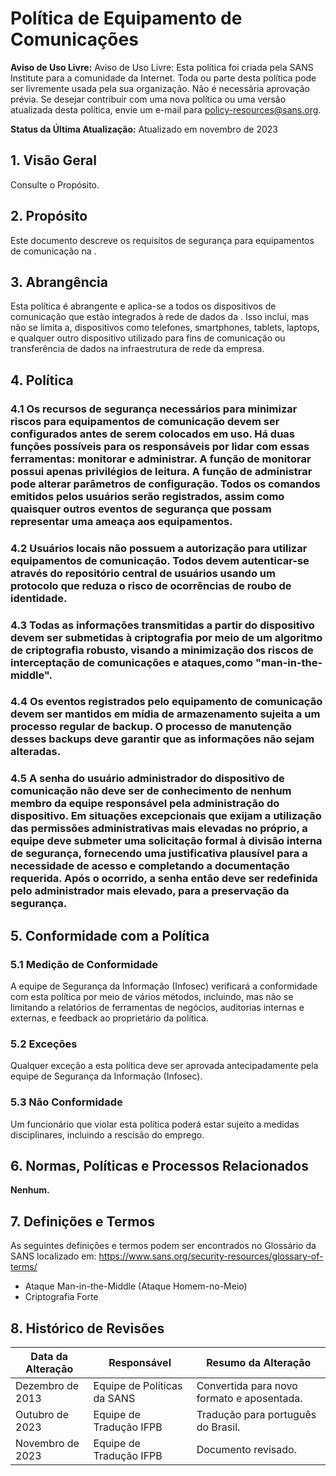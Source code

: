 # Política de Equipamento de Comunicações

**Aviso de Uso Livre:** Aviso de Uso Livre: Esta política foi criada pela SANS Institute para a comunidade da Internet. Toda ou parte desta política pode ser livremente usada pela sua organização. Não é necessária aprovação prévia. Se desejar contribuir com uma nova política ou uma versão atualizada desta política, envie um e-mail para policy-resources@sans.org.

**Status da Última Atualização:** Atualizado em novembro de 2023

## 1. Visão Geral
Consulte o Propósito.

## 2. Propósito
Este documento descreve os requisitos de segurança para equipamentos de comunicação na <Nome da Empresa>.

## 3. Abrangência
    
Esta política é abrangente e aplica-se a todos os dispositivos de comunicação que estão integrados à rede de dados da <Nome da Empresa>. Isso inclui, mas não se limita a, dispositivos como telefones, smartphones, tablets, laptops, e qualquer outro dispositivo utilizado para fins de comunicação ou transferência de dados na infraestrutura de rede da empresa. 

## 4. Política

### 4.1 Os recursos de segurança necessários para minimizar riscos para equipamentos de comunicação devem ser configurados antes de serem colocados em uso. Há duas funções possíveis para os responsáveis por lidar com essas ferramentas: monitorar e administrar. A função de monitorar possui apenas privilégios de leitura. A função de administrar pode alterar parâmetros de configuração. Todos os comandos emitidos pelos usuários serão registrados, assim como quaisquer outros eventos de segurança que possam representar uma ameaça aos equipamentos.

### 4.2  Usuários locais não possuem a autorização para utilizar equipamentos de comunicação. Todos devem autenticar-se através do repositório central de usuários usando um protocolo que reduza o risco de ocorrências de roubo de identidade.

### 4.3 Todas as informações transmitidas a partir do dispositivo devem ser submetidas à criptografia por meio de um algoritmo de criptografia robusto, visando a minimização dos riscos de interceptação de comunicações e ataques,como  "man-in-the-middle".

### 4.4 Os eventos registrados pelo equipamento de comunicação devem ser mantidos em mídia de armazenamento sujeita a um processo regular de backup. O processo de manutenção desses backups deve garantir que as informações não sejam alteradas.

### 4.5 A senha do usuário administrador do dispositivo de comunicação não deve ser de conhecimento de nenhum membro da equipe responsável pela administração do dispositivo. Em situações excepcionais que exijam a utilização das permissões administrativas mais elevadas no próprio, a equipe deve submeter uma solicitação formal à divisão interna de segurança, fornecendo uma justificativa plausível para a necessidade de acesso e completando a documentação requerida. Após o ocorrido, a senha então deve ser redefinida pelo administrador mais elevado, para a preservação da segurança.

## 5. Conformidade com a Política

### 5.1 Medição de Conformidade
A equipe de Segurança da Informação (Infosec) verificará a conformidade com esta política por meio de vários métodos, incluindo, mas não se limitando a relatórios de ferramentas de negócios, auditorias internas e externas, e feedback ao proprietário da política.

### 5.2 Exceções
Qualquer exceção a esta política deve ser aprovada antecipadamente pela equipe de Segurança da Informação (Infosec).

### 5.3 Não Conformidade
Um funcionário que violar esta política poderá estar sujeito a medidas disciplinares, incluindo a rescisão do emprego.

## 6. Normas, Políticas e Processos Relacionados

**Nenhum.**

## 7. Definições e Termos

As seguintes definições e termos podem ser encontrados no Glossário da SANS localizado em: https://www.sans.org/security-resources/glossary-of-terms/

- Ataque Man-in-the-Middle (Ataque Homem-no-Meio)
- Criptografia Forte

## 8. Histórico de Revisões

| Data da Alteração | Responsável | Resumo da Alteração |
|-------------------|------------|-----------------------|
| Dezembro de 2013 | Equipe de Políticas da SANS | Convertida para novo formato e aposentada.
Outubro de 2023 | Equipe de Tradução IFPB | Tradução para português do Brasil.
Novembro de 2023 | Equipe de Tradução IFPB | Documento revisado.
